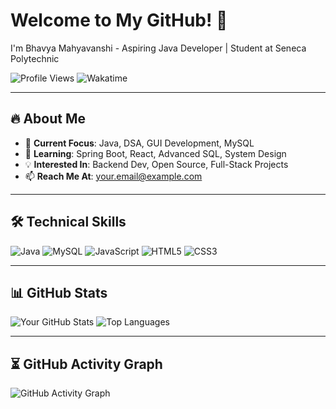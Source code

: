 # Welcome to My GitHub! 👋

I'm Bhavya Mahyavanshi - Aspiring Java Developer | Student at Seneca Polytechnic

![Profile Views](https://komarev.com/ghpvc/?username=bhavyamahyavanshi&color=green)
![Wakatime](https://wakatime.com/badge/user/YOUR-UNIQUE-ID.svg)

---

## 🔥 About Me
- 🔭 **Current Focus**: Java, DSA, GUI Development, MySQL
- 🌱 **Learning**: Spring Boot, React, Advanced SQL, System Design
- 💡 **Interested In**: Backend Dev, Open Source, Full-Stack Projects
- 📫 **Reach Me At**: [your.email@example.com](mailto:your.email@example.com)

---

## 🛠️ Technical Skills
![Java](https://img.shields.io/badge/Java-%23ED8B00.svg?style=flat&logo=java&logoColor=white)
![MySQL](https://img.shields.io/badge/MySQL-%2300f.svg?style=flat&logo=mysql&logoColor=white)
![JavaScript](https://img.shields.io/badge/JavaScript-%23323330.svg?style=flat&logo=javascript&logoColor=%23F7DF1E)
![HTML5](https://img.shields.io/badge/HTML5-%23E34F26.svg?style=flat&logo=html5&logoColor=white)
![CSS3](https://img.shields.io/badge/CSS3-%231572B6.svg?style=flat&logo=css3&logoColor=white)

---

## 📊 GitHub Stats

![Your GitHub Stats](https://github-readme-stats.vercel.app/api?username=bhavyamahyavanshi&show_icons=true&theme=tokyonight)
![Top Languages](https://github-readme-stats.vercel.app/api/top-langs/?username=bhavyamahyavanshi&layout=compact&theme=tokyonight)

---

## ⏳ GitHub Activity Graph

![GitHub Activity Graph](https://github-readme-activity-graph.vercel.app/graph?username=bhavyamahyavanshi&theme=github-compact)
